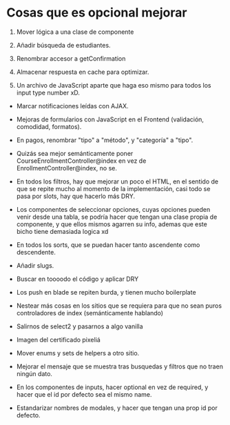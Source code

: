 # Cosas que es opcional mejorar

1. Mover lógica a una clase de componente

2. Añadir búsqueda de estudiantes.

3. Renombrar accesor a getConfirmation

4. Almacenar respuesta en cache para optimizar.

5. Un archivo de JavaScript aparte que haga eso mismo para todos los input type number xD.

- Marcar notificaciones leídas con AJAX.

- Mejoras de formularios con JavaScript en el Frontend (validación, comodidad, formatos).

- En pagos, renombrar "tipo" a "método", y "categoría" a "tipo".

- Quizás sea mejor semánticamente poner CourseEnrollmentController@index en vez de EnrollmentController@index, no se. 

- En todos los filtros, hay que mejorar un poco el HTML, en el sentido de que se repite mucho al momento de la implementación, casi todo se pasa por slots, hay que hacerlo más DRY.

- Los componentes de seleccionar opciones, cuyas opciones pueden venir desde
una tabla, se podría hacer que tengan una clase propia de componente, y que ellos mismos agarren su info, ademas que este bicho tiene demasiada logica xd

- En todos los sorts, que se puedan hacer tanto ascendente como descendente.

- Añadir slugs.

- Buscar en toooodo el código y aplicar DRY

- Los push en blade se repiten burda, y tienen mucho boilerplate

- Nestear más cosas en los sitios que se requiera para que no sean puros controladores de index (semánticamente hablando)

- Salirnos de select2 y pasarnos a algo vanilla

- Imagen del certificado pixeliá

- Mover enums y sets de helpers a otro sitio.

- Mejorar el mensaje que se muestra tras busquedas y filtros que no traen ningún dato.

- En los componentes de inputs, hacer optional en vez de required, y hacer que el id por defecto sea el mismo name.

- Estandarizar nombres de modales, y hacer que tengan una prop id por defecto.
